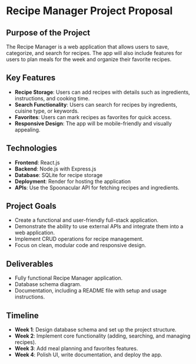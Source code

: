 # Recipe Manager Project Proposal

## Purpose of the Project

The Recipe Manager is a web application that allows users to save, categorize, and search for recipes. The app will also include features for users to plan meals for the week and organize their favorite recipes.

## Key Features

- **Recipe Storage**: Users can add recipes with details such as ingredients, instructions, and cooking time.
- **Search Functionality**: Users can search for recipes by ingredients, cuisine type, or keywords.
- **Favorites**: Users can mark recipes as favorites for quick access.
- **Responsive Design**: The app will be mobile-friendly and visually appealing.

## Technologies

- **Frontend**: React.js
- **Backend**: Node.js with Express.js
- **Database**: SQLite for recipe storage
- **Deployment**: Render for hosting the application
- **APIs**: Use the Spoonacular API for fetching recipes and ingredients.

## Project Goals

- Create a functional and user-friendly full-stack application.
- Demonstrate the ability to use external APIs and integrate them into a web application.
- Implement CRUD operations for recipe management.
- Focus on clean, modular code and responsive design.

## Deliverables

- Fully functional Recipe Manager application.
- Database schema diagram.
- Documentation, including a README file with setup and usage instructions.

## Timeline

- **Week 1**: Design database schema and set up the project structure.
- **Week 2**: Implement core functionality (adding, searching, and managing recipes).
- **Week 3**: Add meal planning and favorites features.
- **Week 4**: Polish UI, write documentation, and deploy the app.
